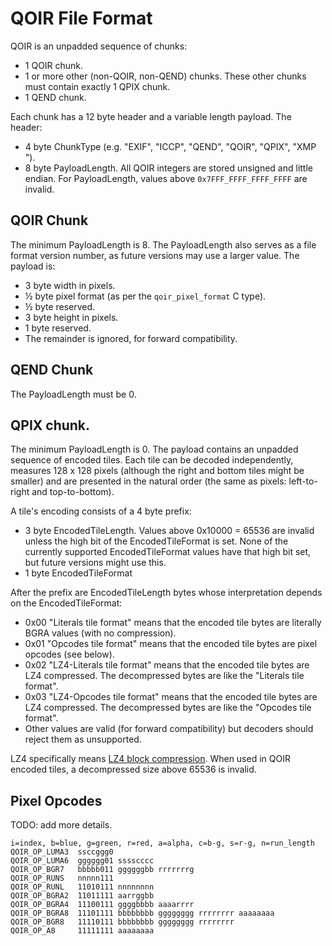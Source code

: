 # QOIR File Format

QOIR is an unpadded sequence of chunks:

- 1 QOIR chunk.
- 1 or more other (non-QOIR, non-QEND) chunks. These other chunks must contain
  exactly 1 QPIX chunk.
- 1 QEND chunk.

Each chunk has a 12 byte header and a variable length payload. The header:

- 4 byte ChunkType (e.g. "EXIF", "ICCP", "QEND", "QOIR", "QPIX", "XMP ").
- 8 byte PayloadLength. All QOIR integers are stored unsigned and little
  endian. For PayloadLength, values above `0x7FFF_FFFF_FFFF_FFFF` are invalid.


## QOIR Chunk

The minimum PayloadLength is 8. The PayloadLength also serves as a file format
version number, as future versions may use a larger value. The payload is:

- 3 byte width in pixels.
- ½ byte pixel format (as per the `qoir_pixel_format` C type).
- ½ byte reserved.
- 3 byte height in pixels.
- 1 byte reserved.
- The remainder is ignored, for forward compatibility.


## QEND Chunk

The PayloadLength must be 0.


## QPIX chunk.

The minimum PayloadLength is 0. The payload contains an unpadded sequence of
encoded tiles. Each tile can be decoded independently, measures 128 x 128
pixels (although the right and bottom tiles might be smaller) and are presented
in the natural order (the same as pixels: left-to-right and top-to-bottom).

A tile's encoding consists of a 4 byte prefix:

- 3 byte EncodedTileLength. Values above 0x10000 = 65536 are invalid unless the
  high bit of the EncodedTileFormat is set. None of the currently supported
  EncodedTileFormat values have that high bit set, but future versions might
  use this.
- 1 byte EncodedTileFormat

After the prefix are EncodedTileLength bytes whose interpretation depends on
the EncodedTileFormat:

- 0x00 "Literals tile format" means that the encoded tile bytes are literally
  BGRA values (with no compression).
- 0x01 "Opcodes tile format" means that the encoded tile bytes are pixel
  opcodes (see below).
- 0x02 "LZ4-Literals tile format" means that the encoded tile bytes are LZ4
  compressed. The decompressed bytes are like the "Literals tile format".
- 0x03 "LZ4-Opcodes tile format" means that the encoded tile bytes are LZ4
  compressed. The decompressed bytes are like the "Opcodes tile format".
- Other values are valid (for forward compatibility) but decoders should reject
  them as unsupported.

LZ4 specifically means [LZ4 block
compression](https://github.com/lz4/lz4/blob/dev/doc/lz4_Block_format.md). When
used in QOIR encoded tiles, a decompressed size above 65536 is invalid.


## Pixel Opcodes

TODO: add more details.

    i=index, b=blue, g=green, r=red, a=alpha, c=b-g, s=r-g, n=run_length
    QOIR_OP_LUMA3  ssccggg0
    QOIR_OP_LUMA6  gggggg01 sssscccc
    QOIR_OP_BGR7   bbbbb011 ggggggbb rrrrrrrg
    QOIR_OP_RUNS   nnnnn111
    QOIR_OP_RUNL   11010111 nnnnnnnn
    QOIR_OP_BGRA2  11011111 aarrggbb
    QOIR_OP_BGRA4  11100111 ggggbbbb aaaarrrr
    QOIR_OP_BGRA8  11101111 bbbbbbbb gggggggg rrrrrrrr aaaaaaaa
    QOIR_OP_BGR8   11110111 bbbbbbbb gggggggg rrrrrrrr
    QOIR_OP_A8     11111111 aaaaaaaa
